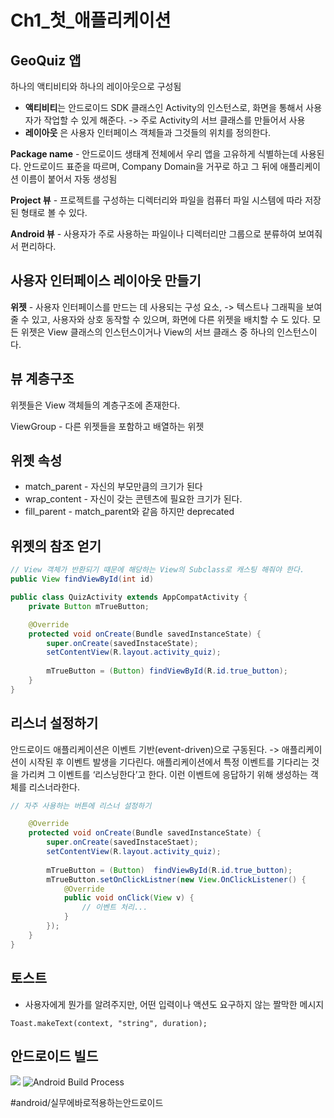 # Ch1_첫_애플리케이션
## GeoQuiz 앱
하나의 액티비티와 하나의 레이아웃으로 구성됨
- **액티비티**는  안드로이드 SDK 클래스인 Activity의 인스턴스로, 화면을 통해서 사용자가 작업할 수 있게 해준다. -> 주로 Activity의 서브 클래스를 만들어서 사용
- **레이아웃** 은 사용자 인터페이스 객체들과 그것들의 위치를 정의한다.


**Package name** - 안드로이드 생태계 전체에서 우리 앱을 고유하게 식별하는데 사용된다.  안드로이드 표준을 따르며, Company Domain을 거꾸로 하고 그 뒤에 애플리케이션 이름이 붙어서 자동 생성됨


**Project 뷰** - 프로젝트를 구성하는 디렉터리와 파일을 컴퓨터 파일 시스템에 따라 저장된 형태로 볼 수 있다.

**Android 뷰** - 사용자가 주로 사용하는 파일이나 디렉터리만 그룹으로 분류하여 보여줘서 편리하다.


## 사용자 인터페이스 레이아웃 만들기
**위젯** - 사용자 인터페이스를 만드는 데 사용되는 구성 요소, -> 텍스트나 그래픽을 보여줄 수 있고, 사용자와 상호 동작할 수 있으며, 화면에 다른 위젯을 배치할 수 도 있다.
	모든 위젯은 View 클래스의 인스턴스이거나 View의 서브 클래스 중 하나의 인스턴스이다.

## 뷰 계층구조
위젯들은 View 객체들의 계층구조에 존재한다.

ViewGroup - 다른 위젯들을 포함하고 배열하는 위젯

## 위젯 속성
- match_parent - 자신의 부모만큼의 크기가 된다
- wrap_content - 자신이 갖는 콘텐츠에 필요한 크기가 된다.
- fill_parent - match_parent와 같음 하지만 deprecated

## 위젯의 참조 얻기
```java
// View 객체가 반환되기 떄문에 해당하는 View의 Subclass로 캐스팅 해줘야 한다.
public View findViewById(int id)

public class QuizActivity extends AppCompatActivity {
	private Button mTrueButton;

	@Override
	protected void onCreate(Bundle savedInstanceState) {
		super.onCreate(savedInstaceState);
		setContentView(R.layout.activity_quiz);
		
		mTrueButton = (Button) findViewById(R.id.true_button);
	}
}
```

## 리스너 설정하기
안드로이드 애플리케이션은 이벤트 기반(event-driven)으로 구동된다. 
-> 애플리케이션이 시작된 후 이벤트 발생을 기다린다.
애플리케이션에서 특정 이벤트를 기다리는 것을 가리켜 그 이벤트를 ‘리스닝한다’고 한다. 이런 이벤트에 응답하기 위해 생성하는 객체를 리스너라한다. 

```java
// 자주 사용하는 버튼에 리스너 설정하기

	@Override
	protected void onCreate(Bundle savedInstanceState) {
		super.onCreate(savedInstaceStaet);
		setContentView(R.layout.activity_quiz);
		
		mTrueButton = (Button) 	findViewById(R.id.true_button);
		mTrueButton.setOnClickListner(new View.OnClickListener() {
			@Override
			public void onClick(View v) {
				// 이벤트 처리...
			}
		});
	}
}
```


## 토스트
- 사용자에게 뭔가를 알려주지만, 어떤 입력이나 액션도 요구하지 않는 짤막한 메시지

`Toast.makeText(context, "string", duration);`


## 안드로이드 빌드
![](Ch1_%E1%84%8E%E1%85%A5%E1%86%BA_%E1%84%8B%E1%85%A2%E1%84%91%E1%85%B3%E1%86%AF%E1%84%85%E1%85%B5%E1%84%8F%E1%85%A6%E1%84%8B%E1%85%B5%E1%84%89%E1%85%A7%E1%86%AB/470A0D49-90AF-4655-8C3B-B7DB1B96BBB4.png)
![Android Build Process](https://t1.daumcdn.net/cfile/tistory/2445333552801EA131)





#android/실무에바로적용하는안드로이드